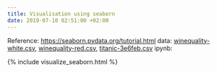 ```yaml
---
title: Visualisation using seaborn
date: 2019-07-10 02:51:00 +02:00
---
```


Reference: https://seaborn.pydata.org/tutorial.html
data: [winequality-white.csv](/uploads/winequality-white.csv), [winequality-red.csv](/uploads/winequality-red.csv), [titanic-3e6feb.csv](/uploads/titanic-3e6feb.csv)
ipynb: [](https://github.com/gowthamsharma/myblog_finpy.org/blob/gh-pages/uploads_for_posts/visualize_seaborn.ipynb)

{% include visualize_seaborn.html %}